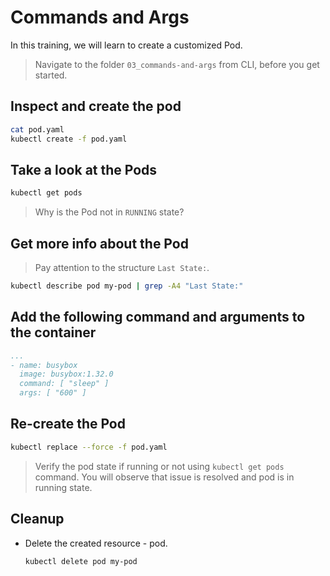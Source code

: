 # Commands and Args

In this training, we will learn to create a customized Pod.

>Navigate to the folder `03_commands-and-args` from CLI, before you get started. 

## Inspect and create the pod

```bash
cat pod.yaml
kubectl create -f pod.yaml
```

## Take a look at the Pods

```bash
kubectl get pods
```
>Why is the Pod not in `RUNNING` state?

## Get more info about the Pod

>Pay attention to the structure  `Last State:`.

```bash
kubectl describe pod my-pod | grep -A4 "Last State:"
```

## Add the following command and arguments to the container

```yaml
...
- name: busybox
  image: busybox:1.32.0
  command: [ "sleep" ]
  args: [ "600" ]
```

## Re-create the Pod

```bash
kubectl replace --force -f pod.yaml
```
>Verify the pod state if running or not using `kubectl get pods` command. You will observe that issue is resolved and pod is in running state. 

## Cleanup
* Delete the created resource - pod.
  ```bash
  kubectl delete pod my-pod
  ```
